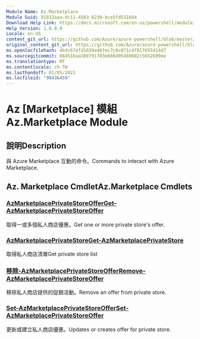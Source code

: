 ```yaml
---
Module Name: Az.Marketplace
Module Guid: 91832aaa-dc11-4583-8239-bce5fd531604
Download Help Link: https://docs.microsoft.com/en-us/powershell/module/az.marketplace
Help Version: 1.0.0.0
Locale: en-US
content_git_url: https://github.com/Azure/azure-powershell/blob/master/src/Marketplace/Marketplace/help/Az.Marketplace.md
original_content_git_url: https://github.com/Azure/azure-powershell/blob/master/src/Marketplace/Marketplace/help/Az.Marketplace.md
ms.openlocfilehash: 4bdc67efd1659a46fec7c0c071c4f817655414d7
ms.sourcegitcommit: 68451baa389791703e666d95469602c5652609ee
ms.translationtype: MT
ms.contentlocale: zh-TW
ms.lasthandoff: 01/05/2021
ms.locfileid: "98436459"
---
```

# <span data-ttu-id="74dd4-101">Az [Marketplace] 模組</span><span class="sxs-lookup"><span data-stu-id="74dd4-101">Az.Marketplace Module</span></span>
## <span data-ttu-id="74dd4-102">說明</span><span class="sxs-lookup"><span data-stu-id="74dd4-102">Description</span></span>
<span data-ttu-id="74dd4-103">與 Azure Marketplace 互動的命令。</span><span class="sxs-lookup"><span data-stu-id="74dd4-103">Commands to interact with Azure Marketplace.</span></span>

## <span data-ttu-id="74dd4-104">Az. Marketplace Cmdlet</span><span class="sxs-lookup"><span data-stu-id="74dd4-104">Az.Marketplace Cmdlets</span></span>
### [<span data-ttu-id="74dd4-105">AzMarketplacePrivateStoreOffer</span><span class="sxs-lookup"><span data-stu-id="74dd4-105">Get-AzMarketplacePrivateStoreOffer</span></span>](Get-AzMarketplacePrivateStoreOffer.md)
<span data-ttu-id="74dd4-106">取得一或多個私人商店優惠。</span><span class="sxs-lookup"><span data-stu-id="74dd4-106">Get one or more private store's offer.</span></span>

### [<span data-ttu-id="74dd4-107">AzMarketplacePrivateStore</span><span class="sxs-lookup"><span data-stu-id="74dd4-107">Get-AzMarketplacePrivateStore</span></span>](Get-AzMarketplacePrivateStore.md)
<span data-ttu-id="74dd4-108">取得私人商店清單</span><span class="sxs-lookup"><span data-stu-id="74dd4-108">Get private store list</span></span>

### [<span data-ttu-id="74dd4-109">移除-AzMarketplacePrivateStoreOffer</span><span class="sxs-lookup"><span data-stu-id="74dd4-109">Remove-AzMarketplacePrivateStoreOffer</span></span>](Remove-AzMarketplacePrivateStoreOffer.md)
<span data-ttu-id="74dd4-110">移除私人商店提供的促銷活動。</span><span class="sxs-lookup"><span data-stu-id="74dd4-110">Remove an offer from private store.</span></span>

### [<span data-ttu-id="74dd4-111">Set-AzMarketplacePrivateStoreOffer</span><span class="sxs-lookup"><span data-stu-id="74dd4-111">Set-AzMarketplacePrivateStoreOffer</span></span>](Set-AzMarketplacePrivateStoreOffer.md)
<span data-ttu-id="74dd4-112">更新或建立私人商店優惠。</span><span class="sxs-lookup"><span data-stu-id="74dd4-112">Updates or creates offer for private store.</span></span>

